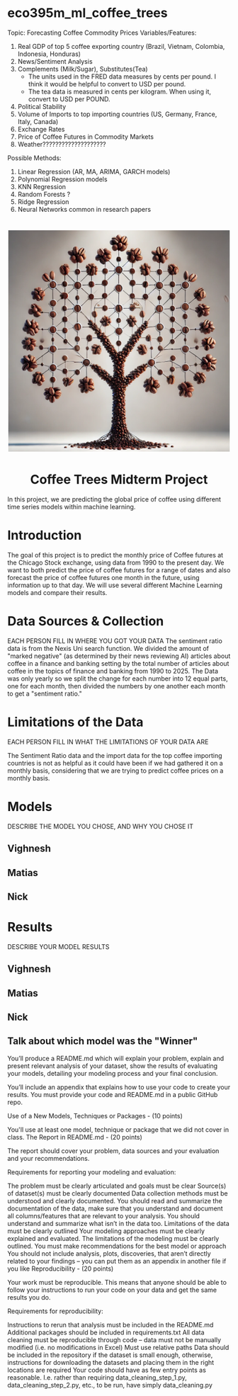 # eco395m_ml_coffee_trees
Topic: Forecasting Coffee Commodity Prices
Variables/Features:
1) Real GDP of top 5 coffee exporting country (Brazil, Vietnam, Colombia, Indonesia, Honduras)
2) News/Sentiment Analysis
3) Complements (Milk/Sugar), Substitutes(Tea)
    * The units used in the FRED data measures by cents per pound. I think it would be helpful to convert to USD per pound.
    * The tea data is measured in cents per kilogram. When using it, convert to USD per POUND.
5) Political Stability
6) Volume of Imports to top importing countries (US, Germany, France, Italy, Canada)
7) Exchange Rates
8) Price of Coffee Futures in Commodity Markets
9) Weather????????????????????

Possible Methods:
1) Linear Regression (AR, MA, ARIMA, GARCH models)
2) Polynomial Regression models 
3) KNN Regression
4) Random Forests ?
5) Ridge Regression
6) Neural Networks common in research papers

<h1 align="center"><img src="images/decision_tree.png" width="500"></h1>
<h1 align="center">Coffee Trees Midterm Project</h1>
<div> In this project, we are predicting the global price of coffee using different time series models within machine learning.</div>


# Introduction
The goal of this project is to predict the monthly price of Coffee futures at the Chicago Stock exchange, using data from 1990 to the present day. We want to both predict the price of coffee futures for a range of dates and also forecast the price of coffee futures one month in the future, using information up to that day. We will use several different Machine Learning models and compare their results. 
# Data Sources & Collection 
EACH PERSON FILL IN WHERE YOU GOT YOUR DATA
The sentiment ratio data is from the Nexis Uni search function. We divided the amount of "marked negative" (as determined by their news reviewing AI) articles about coffee in a finance and banking setting by the total number of articles about coffee in the topics of finance and banking from 1990 to 2025. The Data was only yearly so we split the change for each number into 12 equal parts, one for each month, then divided the numbers by one another each month to get a "sentiment ratio."

# Limitations of the Data
EACH PERSON FILL IN WHAT THE LIMITATIONS OF YOUR DATA ARE

The Sentiment Ratio data and the import data for the top coffee importing countries is not as helpful as it could have been if we had gathered it on a monthly basis, considering that we are trying to predict coffee prices on a monthly basis. 



# Models
DESCRIBE THE MODEL YOU CHOSE, AND WHY YOU CHOSE IT
## Vighnesh

## Matias

## Nick

# Results
DESCRIBE YOUR MODEL RESULTS
## Vighnesh

## Matias

## Nick

## Talk about which model was the "Winner" 



You’ll produce a README.md which will explain your problem, explain and present relevant analysis of your dataset, show the results of evaluating your models, detailing your modeling process and your final conclusion.

You’ll include an appendix that explains how to use your code to create your results. You must provide your code and README.md in a public GitHub repo.

Use of a New Models, Techniques or Packages - (10 points)

You'll use at least one model, technique or package that we did not cover in class.
The Report in README.md - (20 points)

The report should cover your problem, data sources and your evaluation and your recommendations.

Requirements for reporting your modeling and evaluation:

The problem must be clearly articulated and goals must be clear
Source(s) of dataset(s) must be clearly documented
Data collection methods must be understood and clearly documented. You should read and summarize the documentation of the data, make sure that you understand and document all columns/features that are relevant to your analysis. You should understand and summarize what isn’t in the data too.
Limitations of the data must be clearly outlined
Your modeling approaches must be clearly explained and evaluated.
The limitations of the modeling must be clearly outlined.
You must make recommendations for the best model or approach
You should not include analysis, plots, discoveries, that aren’t directly related to your findings – you can put them as an appendix in another file if you like
Reproducibility - (20 points)

Your work must be reproducible. This means that anyone should be able to follow your instructions to run your code on your data and get the same results you do.

Requirements for reproducibility:

Instructions to rerun that analysis must be included in the README.md
Additional packages should be included in requirements.txt
All data cleaning must be reproducible through code – data must not be manually modified (i.e. no modifications in Excel)
Must use relative paths
Data should be included in the repository if the dataset is small enough, otherwise, instructions for downloading the datasets and placing them in the right locations are required
Your code should have as few entry points as reasonable. I.e. rather than requiring data_cleaning_step_1.py, data_cleaning_step_2.py, etc., to be run, have simply data_cleaning.py
